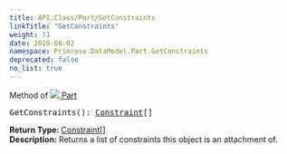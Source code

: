 ```yaml
---
title: API:Class/Part/GetConstraints
linkTitle: "GetConstraints"
weight: 71
date: 2019-08-02
namespace: Primrose.DataModel.Part.GetConstraints
deprecated: false
no_list: true
---
```

Method of <a href="/docs/api-reference/Class/Part"><img src="/icons/silk/brick.png"/>&nbsp;Part</a>
<pre class="method-declaration">
GetConstraints(): <span><a class="type" href="/docs/api-reference/Class/Constraint">Constraint</a>[]</span></pre>
<b>Return Type: </b>
<span><a class="type" href="/docs/api-reference/Class/Constraint">Constraint</a>[]</span>
<br/>
<b>Description: </b>
Returns a list of constraints this object is an attachment of.

